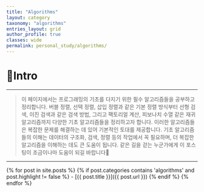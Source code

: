 ```yaml
---
title: "Algorithms"
layout: category
taxonomy: "algorithms"
entries_layout: grid
author_profile: true
classes: wide
permalink: personal_study/algorithms/
---
```


# 📌Intro
---
> 이 페이지에서는 프로그래밍의 기초를 다지기 위한 필수 알고리즘들을 공부하고 정리합니다. 버블 정렬, 선택 정렬, 삽입 정렬과 같은 기본 정렬 방식부터 선형 검색, 이진 검색과 같은 검색 방법, 그리고 팩토리얼 계산, 피보나치 수열 같은 재귀 알고리즘까지 다양한 기초 알고리즘들을 정리하고자 합니다. 이러한 알고리즘들은 복잡한 문제를 해결하는 데 있어 기본적인 토대를 제공합니다. 기초 알고리즘들의 이해는 데이터의 구조화, 검색, 정렬 등의 작업에서 꼭 필요하며, 더 복잡한 알고리즘을 이해하는 데도 큰 도움이 됩니다. 같은 길을 걷는 누군가에게 이 포스팅이 조금이나마 도움이 되길 바랍니다🙏

---


{% for post in site.posts %}
  {% if post.categories contains 'algorithms' and post.highlight != false %}
    - [{{ post.title }}]({{ post.url }})
  {% endif %}
{% endfor %}

